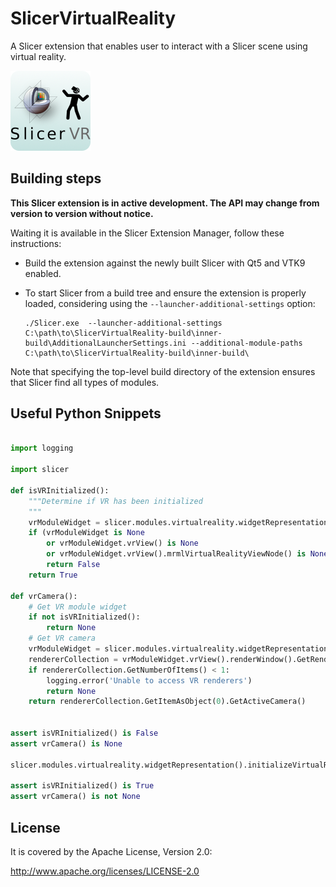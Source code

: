 SlicerVirtualReality
====================

A Slicer extension that enables user to interact with a Slicer scene using virtual reality.

![](SlicerVirtualReality.png)

Building steps
--------------

**This Slicer extension is in active development. The API may change from version to version without notice.**

Waiting it is available in the Slicer Extension Manager, follow these instructions:

- Build the extension against the newly built Slicer with Qt5 and VTK9 enabled.

- To start Slicer from a build tree and ensure the extension is properly loaded, considering using the ``--launcher-additional-settings`` option:

   ```
   ./Slicer.exe  --launcher-additional-settings C:\path\to\SlicerVirtualReality-build\inner-build\AdditionalLauncherSettings.ini --additional-module-paths C:\path\to\SlicerVirtualReality-build\inner-build\
   ```

Note that specifying the top-level build directory of the extension ensures that Slicer find all types of modules.


Useful Python Snippets
----------------------

```python

import logging

import slicer

def isVRInitialized():
    """Determine if VR has been initialized
    """
    vrModuleWidget = slicer.modules.virtualreality.widgetRepresentation()
    if (vrModuleWidget is None
        or vrModuleWidget.vrView() is None
        or vrModuleWidget.vrView().mrmlVirtualRealityViewNode() is None):
        return False
    return True

def vrCamera():
    # Get VR module widget
    if not isVRInitialized():
        return None
    # Get VR camera
    vrModuleWidget = slicer.modules.virtualreality.widgetRepresentation()
    rendererCollection = vrModuleWidget.vrView().renderWindow().GetRenderers()
    if rendererCollection.GetNumberOfItems() < 1:
        logging.error('Unable to access VR renderers')
        return None
    return rendererCollection.GetItemAsObject(0).GetActiveCamera()


assert isVRInitialized() is False
assert vrCamera() is None

slicer.modules.virtualreality.widgetRepresentation().initializeVirtualReality()

assert isVRInitialized() is True
assert vrCamera() is not None


```

License
-------

It is covered by the Apache License, Version 2.0:

http://www.apache.org/licenses/LICENSE-2.0

